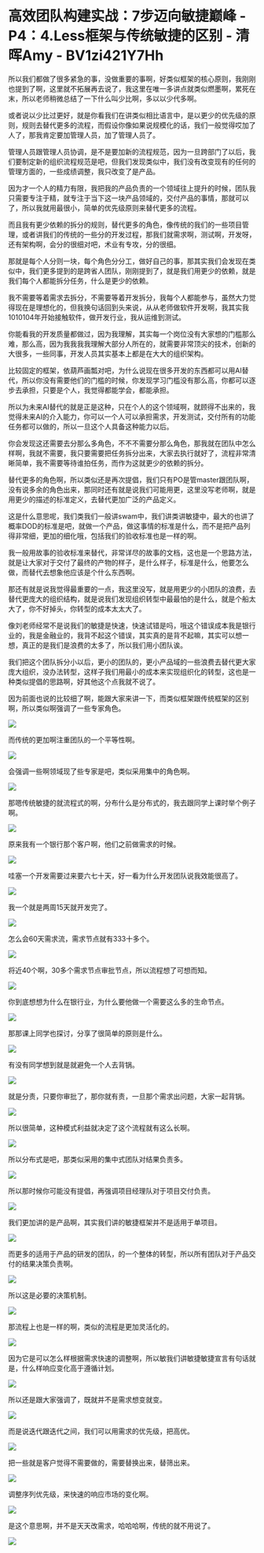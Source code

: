 # 高效团队构建实战：7步迈向敏捷巅峰 - P4：4.Less框架与传统敏捷的区别 - 清晖Amy - BV1zi421Y7Hh

所以我们都做了很多紧急的事，没做重要的事啊，好类似框架的核心原则，我刚刚也提到了啊，这里就不拓展再去说了，我这里在唯一多讲点就类似燃墨啊，累死在末，所以老师稍微总结了一下什么叫少比啊，多以以少代多啊。

或者说以少比过更好，就是你看我们在讲类似相比语言中，是以更少的优先级的原则，规则去替代更多的流程，而假设你像如果说规模化的话，我们一般觉得哎加了人了，那我肯定要加管理人员，加了管理人员了。

管理人员跟管理人员协调，是不是要加新的流程规范，因为一旦跨部门了以后，我们要制定新的组织流程规范是吧，但我们发现类似中，我们没有改变现有的任何的管理方面的，一些成绩调整，我只改变了是产品。

因为才一个人的精力有限，我把我的产品负责的一个领域往上提升的时候，团队我只需要专注于精，就专注于当下这一块产品领域的，交付产品的事情，那就可以了，所以我就用最很小，简单的优先级原则来替代更多的流程。

而且我有更少依赖的拆分的规则，替代更多的角色，像传统的我们的一些项目管理，或者讲我们的传统的一些分的开发过程，那我们就需求啊，测试啊，开发呀，还有架构啊，会分的很细对吧，术业有专攻，分的很细。

那就是每个人分则一块，每个角色分分工，做好自己的事，那其实我们会发现在类似中，我们更多提到的是跨省人团队，刚刚提到了，就是我们用更少的依赖，就是我们每个人都能拆分任务，什么是更少的依赖。

我不需要等着需求去拆分，不需要等着开发拆分，我每个人都能参与，虽然大力觉得现在是理想化的，但我换句话回到头来说，从从老师做软件开发啊，我其实我1010104年开始接触软件，做开发行业，我从运维到测试。

你能看我的开发质量都做过，因为我理解，其实每一个岗位没有大家想的门槛那么难，那么高，因为我我我我理解大部分人所在的，就需要非常顶尖的技术，创新的大很多，一些同事，开发人员其实基本上都是在大大的组织架构。

比较固定的框架，依葫芦画瓢对吧，为什么说现在很多开发的东西都可以用AI替代，所以你没有需要他们的门槛的时候，你发现学习门槛没有那么高，你都可以逐步去承担，只要是个人，我觉得都能学会，都能承担。

所以为未来AI替代的就是正是这种，只在个人的这个领域啊，就顾得不出来的，我觉得未来AI的介入能力，你可以一个人可以承担需求，开发测试，交付所有的功能任务都可以做的，所以一旦这个人具备这种能力以后。

你会发现这还需要去分那么多角色，不不不需要分那么角色，那我就在团队中怎么样啊，我就不需要，我只要需要把任务拆分出来，大家去执行就好了，流程非常清晰简单，我不需要等待谁拍任务，而作为这就更少的依赖的拆分。

替代更多的角色啊，所以类似还是再次提倡，我们只有PO是管master跟团队啊，没有说多余的角色出来，那同时还有就是说我们可能用更，这里没写老师啊，就是用更少的描述的标准定义，去替代更加广泛的产品定义。

这是什么意思呢，我们类我们一般讲swam中，我们讲类讲敏捷中，最大的也讲了概率DOD的标准是吧，就做一个产品，做这事情的标准是什么，而不是把产品列得非常细，更加的细化哦，包括我们的验收标准也是一样的啊。

我一般用故事的验收标准来替代，非常详尽的故事的文档，这也是一个思路方法，就是让大家对于交付了最终的产物的样子，是什么样子，标准是什么，他要怎么做，而替代去想象他应该是个什么东西啊。

那还有就是说我觉得最重要的一点，我这里没写，就是用更少的小团队的浪费，去替代更庞大的组织结构，就是说我们发现组织转型中最最怕的是什么，就是个船太大了，你不好掉头，你转型的成本太太大了。

像刘老师经常不是说我们的敏捷是快速，快速试错是吗，哦这个错误成本我是银行业的，我是金融业的，我背不起这个错误，其实真的是背不起嘛，其实可以想一想，真正的是我们是浪费的太多了，所以我们用小团队诶。

我们把这个团队拆分小以后，更小的团队的，更小产品域的一些浪费去替代更大家庞大组织，没办法转型，这样子我们用最小的成本来实现组织化的转型，这也是一种类似提倡的思路啊，好其他这个点我就不说了。

因为前面也说的比较细了啊，能跟大家来讲一下，而类似框架跟传统框架的区别啊，所以类似啊强调了一些专家角色。



![](img/eafcbc36fd7738eb5265e9883e70ef8c_1.png)

而传统的更加啊注重团队的一个平等性啊。

![](img/eafcbc36fd7738eb5265e9883e70ef8c_3.png)

会强调一些啊领域现了些专家是吧，类似采用集中的角色啊。

![](img/eafcbc36fd7738eb5265e9883e70ef8c_5.png)

那嗯传统敏捷的就流程式的啊，分布什么是分布式的，我去跟同学上课时举个例子啊。

![](img/eafcbc36fd7738eb5265e9883e70ef8c_7.png)

原来我有一个银行那个客户啊，他们之前做需求的时候。

![](img/eafcbc36fd7738eb5265e9883e70ef8c_9.png)

哇塞一个开发需要过来要六七十天，好一看为什么开发团队说我效能很高了。

![](img/eafcbc36fd7738eb5265e9883e70ef8c_11.png)

我一个就是两周15天就开发完了。

![](img/eafcbc36fd7738eb5265e9883e70ef8c_13.png)

怎么会60天需求流，需求节点就有333十多个。

![](img/eafcbc36fd7738eb5265e9883e70ef8c_15.png)

将近40个啊，30多个需求节点审批节点，所以流程想了可想而知。

![](img/eafcbc36fd7738eb5265e9883e70ef8c_17.png)

你到底想想为什么在银行业，为什么要他做一个需要这么多的生命节点。

![](img/eafcbc36fd7738eb5265e9883e70ef8c_19.png)

那那课上同学也探讨，分享了很简单的原则是什么。

![](img/eafcbc36fd7738eb5265e9883e70ef8c_21.png)

有没有同学想到就是就避免一个人去背锅。

![](img/eafcbc36fd7738eb5265e9883e70ef8c_23.png)

就是分责，只要你审批了，那你就有责，一旦那个需求出问题，大家一起背锅。

![](img/eafcbc36fd7738eb5265e9883e70ef8c_25.png)

所以很简单，这种模式利益就决定了这个流程就有这么长啊。

![](img/eafcbc36fd7738eb5265e9883e70ef8c_27.png)

所以分布式是吧，那类似采用的集中式团队对结果负责多。

![](img/eafcbc36fd7738eb5265e9883e70ef8c_29.png)

所以那时候你可能没有提倡，再强调项目经理队对于项目交付负责。

![](img/eafcbc36fd7738eb5265e9883e70ef8c_31.png)

我们更加讲的是产品啊，其实我们讲的敏捷框架并不是适用于单项目。

![](img/eafcbc36fd7738eb5265e9883e70ef8c_33.png)

而更多的适用于产品的研发的团队，的一个整体的转型，所以所有团队对于产品交付的结果决策负责啊。

![](img/eafcbc36fd7738eb5265e9883e70ef8c_35.png)

所以这是必要的决策机制。

![](img/eafcbc36fd7738eb5265e9883e70ef8c_37.png)

那流程上也是一样的啊，类似的流程是更加灵活化的。

![](img/eafcbc36fd7738eb5265e9883e70ef8c_39.png)

因为它是可以怎么样根据需求快速的调整啊，所以敏我们讲敏捷敏捷宣言有句话就是，什么样响应变化高于遵循计划。



![](img/eafcbc36fd7738eb5265e9883e70ef8c_41.png)

所以还是跟大家强调了，既就并不是需求想变就变。

![](img/eafcbc36fd7738eb5265e9883e70ef8c_43.png)

而是说迭代跟迭代之间，我们可以用需求的优先级，把高优。

![](img/eafcbc36fd7738eb5265e9883e70ef8c_45.png)

把一些就是客户觉得不需要做的，需要替换出来，替筛出来。

![](img/eafcbc36fd7738eb5265e9883e70ef8c_47.png)

调整序列优先级，来快速的响应市场的变化啊。

![](img/eafcbc36fd7738eb5265e9883e70ef8c_49.png)

是这个意思啊，并不是天天改需求，哈哈哈啊，传统的就不用说了。

![](img/eafcbc36fd7738eb5265e9883e70ef8c_51.png)